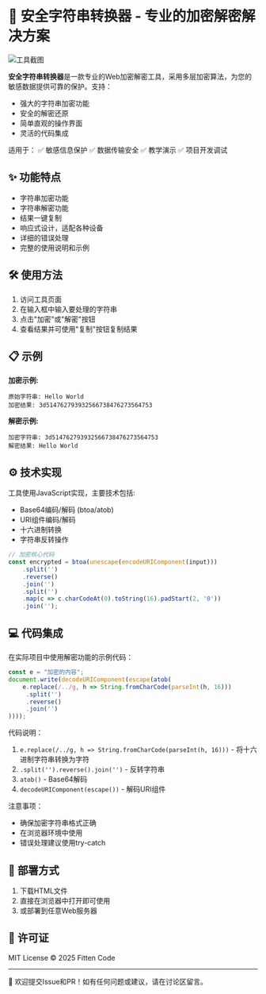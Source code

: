 # 🔐 安全字符串转换器 - 专业的加密解密解决方案

![工具截图](https://xqhz.bailanyun.cn/yp/view.php/cfc64bb35c7f3c8ddbcecaf0bd77b07b.png)

**安全字符串转换器**是一款专业的Web加密解密工具，采用多层加密算法，为您的敏感数据提供可靠的保护。支持：
- 强大的字符串加密功能
- 安全的解密还原
- 简单直观的操作界面
- 灵活的代码集成

适用于：
✅ 敏感信息保护
✅ 数据传输安全
✅ 教学演示
✅ 项目开发调试

## ✨ 功能特点

- 字符串加密功能
- 字符串解密功能
- 结果一键复制
- 响应式设计，适配各种设备
- 详细的错误处理
- 完整的使用说明和示例

## 🛠️ 使用方法

1. 访问工具页面
2. 在输入框中输入要处理的字符串
3. 点击"加密"或"解密"按钮
4. 查看结果并可使用"复制"按钮复制结果

## 📋 示例

**加密示例:**
```
原始字符串: Hello World
加密结果: 3d514762793932566738476273564753
```

**解密示例:**
```
加密字符串: 3d514762793932566738476273564753
解密结果: Hello World
```

## ⚙️ 技术实现

工具使用JavaScript实现，主要技术包括:
- Base64编码/解码 (btoa/atob)
- URI组件编码/解码
- 十六进制转换
- 字符串反转操作

```javascript
// 加密核心代码
const encrypted = btoa(unescape(encodeURIComponent(input)))
    .split('')
    .reverse()
    .join('')
    .split('')
    .map(c => c.charCodeAt(0).toString(16).padStart(2, '0'))
    .join('');
```

## 💻 代码集成

在实际项目中使用解密功能的示例代码：

```javascript
const e = "加密的内容";
document.write(decodeURIComponent(escape(atob(
    e.replace(/../g, h => String.fromCharCode(parseInt(h, 16)))
     .split('')
     .reverse()
     .join('')
))));
```

代码说明：
1. `e.replace(/../g, h => String.fromCharCode(parseInt(h, 16)))` - 将十六进制字符串转换为字符
2. `.split('').reverse().join('')` - 反转字符串
3. `atob()` - Base64解码
4. `decodeURIComponent(escape())` - 解码URI组件

注意事项：
- 确保加密字符串格式正确
- 在浏览器环境中使用
- 错误处理建议使用try-catch

## 🚀 部署方式

1. 下载HTML文件
2. 直接在浏览器中打开即可使用
3. 或部署到任意Web服务器

## 📜 许可证

MIT License © 2025 Fitten Code

---

🙏 欢迎提交Issue和PR！如有任何问题或建议，请在讨论区留言。
